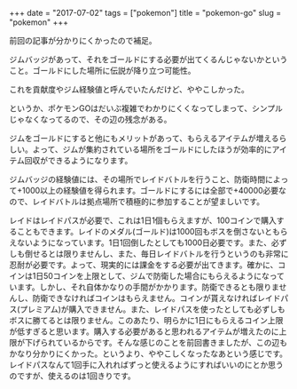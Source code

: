+++
date = "2017-07-02"
tags = ["pokemon"]
title = "pokemon-go"
slug = "pokemon"
+++

前回の記事が分かりにくかったので補足。

ジムバッジがあって、それをゴールドにする必要が出てくるんじゃないかということ。ゴールドにした場所に伝説が降り立つ可能性。

これを貢献度やジム経験値と呼んでいたんだけど、ややこしかった。

というか、ポケモンGOはだいぶ複雑でわかりにくくなってしまって、シンプルじゃなくなってるので、その辺の残念がある。

ジムをゴールドにすると他にもメリットがあって、もらえるアイテムが増えるらしい。よって、ジムが集約されている場所をゴールドにしたほうが効率的にアイテム回収ができるようになります。

ジムバッジの経験値には、その場所でレイドバトルを行うこと、防衛時間によって+1000以上の経験値を得られます。ゴールドにするには全部で+40000必要なので、レイドバトルは拠点場所で積極的に参加することが望ましいです。

レイドはレイドパスが必要で、これは1日1個もらえますが、100コインで購入することもできます。レイドのメダル(ゴールド)は1000回もボスを倒さないともらえないようになっています。1日1回倒したとしても1000日必要です。また、必ずしも倒せるとは限りませんし、また、毎日レイドバトルを行うというのも非常に忍耐が必要です。よって、現実的には課金をする必要が出てきます。確かに、コインは1日50コインを上限として、ジムで防衛した場合にもらえるようになっています。しかし、それ自体かなりの手間がかかります。防衛できるとも限りませんし、防衛できなければコインはもらえません。コインが貰えなければレイドパス(プレミアム)が購入できません。また、レイドパスを使ったとしても必ずしもボスに勝てるとは限りません。このあたり、明らかに1日にもらえるコイン上限が低すぎると思います。購入する必要があると思われるアイテムが増えたのに上限が下げられているからです。そんな感じのことを前回書きましたが、この辺もかなり分かりにくかった。というより、ややこしくなったなあという感じです。レイドパスなんて1回手に入れればずっと使えるようにすればいいのにとか思うのですが、使えるのは1回きりです。
		
